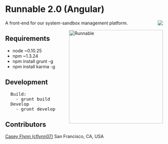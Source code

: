 Runnable 2.0 (Angular)
======================

<a href="https://saucelabs.com/u/runnable">
  <img src="https://saucelabs.com/browser-matrix/runnable.svg?auth=9a8a382b89d804503547b9feda1eb36c" align="right">
</a>

A front-end for our system-sandbox management platform.

<img src="http://runnable.com/images/bear-alt.png" title="Runnable" alt="Runnable" align="right" height="300">


Requirements
------------
- node ~0.10.25
- npm ~1.3.24
- npm install grunt -g
- npm install karma -g

Development
-----------
<pre>
  Build:
    - grunt build
  Develop
    - grunt develop
</pre>

Contributors
------------
[Casey Flynn (cflynn07)](https://github.com/cflynn07)
San Francisco, CA, USA